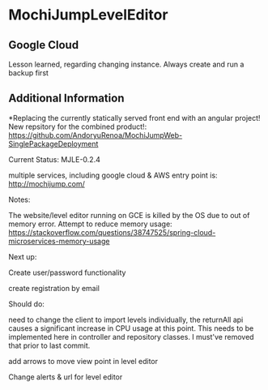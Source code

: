 # MochiJumpLevelEditor

## Google Cloud

Lesson learned, regarding changing instance. Always create and run a backup first


## Additional Information

*Replacing the currently statically served front end with an angular project! New repsitory for the combined product!: https://github.com/AndoryuRenoa/MochiJumpWeb-SinglePackageDeployment

Current Status: MJLE-0.2.4

multiple services, including google cloud & AWS entry point is: http://mochijump.com/

Notes:

The website/level editor running on GCE is killed by the OS due to out of memory error. Attempt to reduce memory usage:
https://stackoverflow.com/questions/38747525/spring-cloud-microservices-memory-usage


Next up:

Create user/password functionality

create registration by email

Should do:

need to change the client to import levels individually, the returnAll api causes a significant increase in CPU usage at this point. This needs to be implemented here in controller and repository classes. I must've removed that prior to last commit.

add arrows to move view point in level editor

Change alerts & url for level editor
